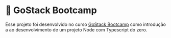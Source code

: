 # :rocket: GoStack Bootcamp

Esse projeto foi desenvolvido no curso [GoStack Bootcamp](https://rocketseat.com.br/bootcamp) como introdução a ao desenvolvimento de um projeto Node com Typescript do zero.
